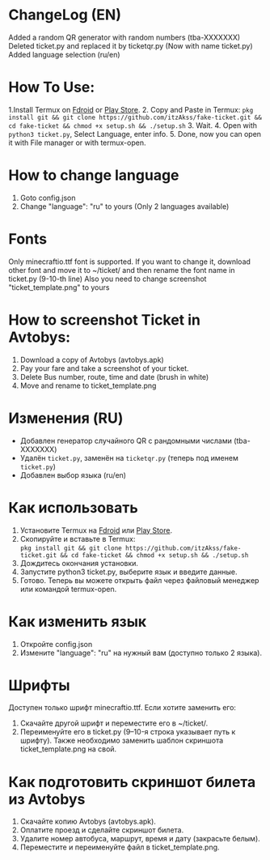 # ChangeLog (EN)
Added a random QR generator with random numbers (tba-XXXXXXX)
Deleted ticket.py and replaced it by ticketqr.py (Now with name ticket.py)
Added language selection (ru/en)
# How To Use:
1.Install Termux on [Fdroid](https://f-droid.org/en/packages/com.termux/) or [Play Store](https://play.google.com/store/apps/details?id=com.termux).
2. Copy and Paste in Termux: 
`pkg install git && git clone https://github.com/itzAkss/fake-ticket.git &&
cd fake-ticket && chmod +x setup.sh && ./setup.sh`
3. Wait.
4. Open with `python3 ticket.py`, Select Language, enter info.
5. Done, now you can open it with File manager or with termux-open.
# How to change language
1. Goto config.json
2. Change "language": "ru" to yours (Only 2 languages available)
# Fonts
Only minecraftio.ttf font is supported. If you want to change it, download other font and move it to ~/ticket/ and then rename the font name in ticket.py (9-10-th line)
Also you need to change screenshot "ticket_template.png" to yours
# How to screenshot Ticket in Avtobys:
1. Download a copy of Avtobys (avtobys.apk)
2. Pay your fare and take a screenshot of your ticket.
3. Delete Bus number, route, time and date (brush in white)
4. Move and rename to ticket_template.png

# Изменения (RU)
- Добавлен генератор случайного QR с рандомными числами (tba-XXXXXXX)  
- Удалён `ticket.py`, заменён на `ticketqr.py` (теперь под именем `ticket.py`)  
- Добавлен выбор языка (ru/en)  

# Как использовать
1. Установите Termux на [Fdroid](https://f-droid.org/en/packages/com.termux/) или [Play Store](https://play.google.com/store/apps/details?id=com.termux).  
2. Скопируйте и вставьте в Termux:  
   `pkg install git && git clone https://github.com/itzAkss/fake-ticket.git &&
   cd fake-ticket && chmod +x setup.sh && ./setup.sh`
3. Дождитесь окончания установки.
4. Запустите python3 ticket.py, выберите язык и введите данные.
5. Готово. Теперь вы можете открыть файл через файловый менеджер или командой termux-open.

# Как изменить язык
1. Откройте config.json
2. Измените "language": "ru" на нужный вам (доступно только 2 языка).
# Шрифты
Доступен только шрифт minecraftio.ttf.
Если хотите заменить его:
1. Скачайте другой шрифт и переместите его в ~/ticket/.
2. Переименуйте его в ticket.py (9–10-я строка указывает путь к шрифту).
Также необходимо заменить шаблон скриншота ticket_template.png на свой.
# Как подготовить скриншот билета из Avtobys
1. Скачайте копию Avtobys (avtobys.apk).
2. Оплатите проезд и сделайте скриншот билета.
3. Удалите номер автобуса, маршрут, время и дату (закрасьте белым).
4. Переместите и переименуйте файл в ticket_template.png.
